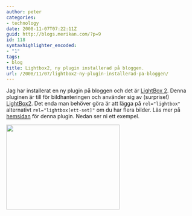 ```yaml
---
author: peter
categories:
- technology
date: 2008-11-07T07:22:11Z
guid: http://blogs.merikan.com/?p=9
id: 118
syntaxhighlighter_encoded:
- "1"
tags:
- blog
title: Lightbox2, ny plugin installerad på bloggen.
url: /2008/11/07/lightbox2-ny-plugin-installerad-pa-bloggen/
---
```


Jag har installerat en ny plugin på bloggen och det är [LightBox 2](http://wordpress.org/extend/plugins/lightbox-2-wordpress-plugin/). Denna pluginen är till för bildhanteringen och använder sig av (surprise!) [LightBox2](http://www.huddletogether.com/projects/lightbox2/). Det enda man behöver göra är att lägga på `rel="lightbox"` alternativt `rel="lightbox[ett-set]"` om du har flera bilder. Läs mer på [hemsidan](http://www.4mj.it/lightbox-js-v20-wordpress/) för denna plugin. Nedan ser ni ett exempel.

<a href="http://blogs.merikan.com/peter/files/2008/11/twix-java1.png" rel="lightbox"><img src="http://blogs.merikan.com/files/2008/11/twix-java-300x225.png" alt="" width="300" height="225" class="alignnone size-medium wp-image-16" /></a>